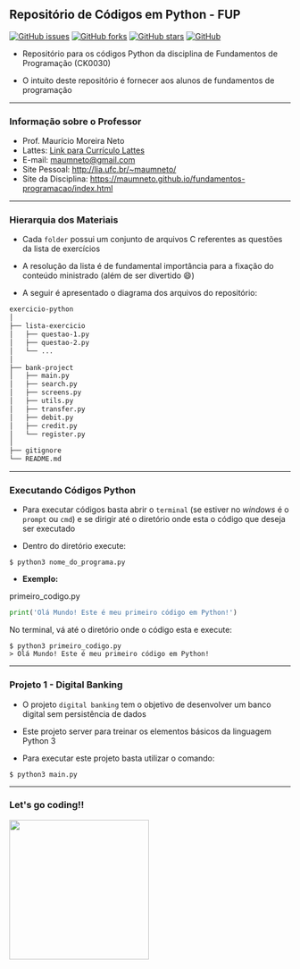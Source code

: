 ## <b>Repositório de Códigos em Python - FUP</b>
[![GitHub issues](https://img.shields.io/github/issues/maumneto/exercicio-python)](https://github.com/maumneto/exercicio-python/issues)
[![GitHub forks](https://img.shields.io/github/forks/maumneto/exercicio-python)](https://github.com/maumneto/exercicio-python/network)
[![GitHub stars](https://img.shields.io/github/stars/maumneto/exercicio-python)](https://github.com/maumneto/exercicio-python/stargazers)
[![GitHub](https://img.shields.io/badge/version-1.0.0-orange)](https://img.shields.io/badge/version-1.0.0-orange)

- Repositório para os códigos Python da disciplina de Fundamentos de Programação (CK0030)
  
- O intuito deste repositório é fornecer aos alunos de fundamentos de programação
  
-----
### <b>Informação sobre o Professor</b>
- Prof. Maurício Moreira Neto
- Lattes: [Link para Currículo Lattes](http://lattes.cnpq.br/7534400645876830)
- E-mail: <maumneto@gmail.com>
- Site Pessoal: http://lia.ufc.br/~maumneto/
- Site da Disciplina: https://maumneto.github.io/fundamentos-programacao/index.html

-----
### <b>Hierarquia dos Materiais</b>
- Cada `folder` possui um conjunto de arquivos C referentes as questões da lista de exercícios
  
- A resolução da lista é de fundamental importância para a fixação do conteúdo ministrado (além de ser divertido :smile:)
  
- A seguir é apresentado o diagrama dos arquivos do repositório: 
  
```bash
exercicio-python
│
├── lista-exercicio
│   ├── questao-1.py
│   ├── questao-2.py
│   └── ...
│
├── bank-project
│   ├── main.py
│   ├── search.py
│   ├── screens.py
│   ├── utils.py
│   ├── transfer.py
│   ├── debit.py
│   ├── credit.py
│   └── register.py
│
├── gitignore
└── README.md
```

-----
### <b>Executando Códigos Python</b>
- Para executar códigos basta abrir o `terminal` (se estiver no *windows* é o `prompt` ou `cmd`) e se dirigir até o diretório onde esta o código que deseja ser executado
  
- Dentro do diretório execute:
~~~console
$ python3 nome_do_programa.py
~~~

- <b>Exemplo:</b>

primeiro_codigo.py
~~~python
print('Olá Mundo! Este é meu primeiro código em Python!')
~~~
No terminal, vá até o diretório onde o código esta e execute:
 
~~~console
$ python3 primeiro_codigo.py
> Olá Mundo! Este é meu primeiro código em Python!
~~~

-----
### <b>Projeto 1 - Digital Banking</b>
- O projeto `digital banking` tem o objetivo de desenvolver um banco digital sem persistência de dados

- Este projeto server para treinar os elementos básicos da linguagem Python 3

- Para executar este projeto basta utilizar o comando:

```console
$ python3 main.py
``` 

-----
### <b>Let's go coding!!</b>

<img src="https://media.giphy.com/media/LmNwrBhejkK9EFP504/giphy.gif" width="250" height="250" />
